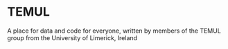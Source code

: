 # TEMUL
A place for data and code for everyone, written by members of the TEMUL group from the University of Limerick, Ireland
